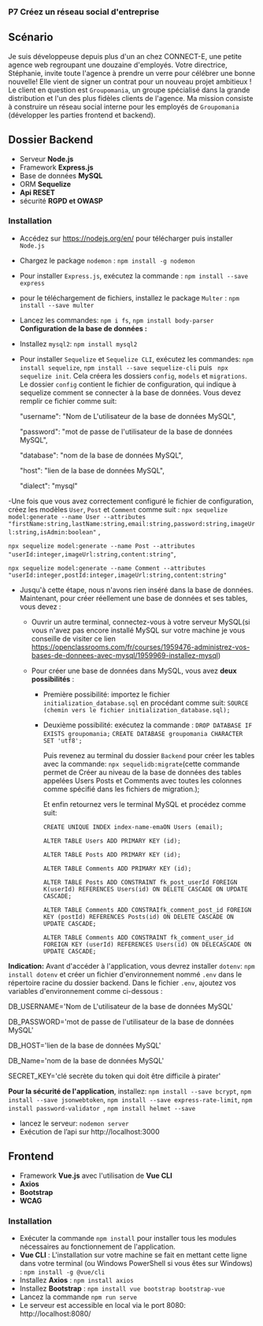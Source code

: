 ### P7 Créez un réseau social d'entreprise

## Scénario

Je suis développeuse depuis plus d'un an chez CONNECT-E, une petite agence web regroupant une douzaine d'employés.
Votre directrice, Stéphanie, invite toute l'agence à prendre un verre pour célébrer une bonne nouvelle! Elle vient de signer un contrat pour un nouveau projet ambitieux !
Le client en question est `Groupomania`, un groupe spécialisé dans la grande distribution et l'un des plus fidèles clients de l'agence.
Ma mission consiste à construire un réseau social interne pour les employés de `Groupomania` (développer les parties frontend et backend).

## Dossier Backend

- Serveur **Node.js**
- Framework **Express.js**
- Base de données **MySQL**
- ORM **Sequelize**
- **Api RESET**
- sécurité **RGPD et OWASP**

### Installation

- Accédez sur https://nodejs.org/en/ pour télécharger puis installer `Node.js`
- Chargez le package `nodemon` : `npm install -g nodemon`
- Pour installer `Express.js`, exécutez la commande : `npm install --save express`
- pour le téléchargement de fichiers, installez le package `Multer` : `npm install --save multer`
- Lancez les commandes: `npm i fs`, `npm install body-parser`
  **Configuration de la base de données :**
- Installez `mysql2`: `npm install mysql2`
- Pour installer `Sequelize` et `Sequelize CLI`, exécutez les commandes: `npm install sequelize`, `npm install --save sequelize-cli` puis ` npx sequelize init`. Cela créera les dossiers `config`, `models` et `migrations`.
  Le dossier `config` contient le fichier de configuration, qui indique à sequelize comment se connecter à la base de données. Vous devez remplir ce fichier comme suit:

  "username": "Nom de L'utilisateur de la base de données MySQL",

  "password": "mot de passe de l'utilisateur de la base de données MySQL",

  "database": "nom de la base de données MySQL",

  "host": "lien de la base de données MySQL",

  "dialect": "mysql"

-Une fois que vous avez correctement configuré le fichier de configuration, créez les modèles `User`, `Post` et `Comment` comme suit :
`npx sequelize model:generate --name User --attributes "firstName:string,lastName:string,email:string,password:string,imageUrl:string,isAdmin:boolean"` ,

`npx sequelize model:generate --name Post --attributes "userId:integer,imageUrl:string,content:string"`,

`npx sequelize model:generate --name Comment --attributes "userId:integer,postId:integer,imageUrl:string,content:string"`

- Jusqu'à cette étape, nous n'avons rien inséré dans la base de données. Maintenant, pour créer réellement une base de données et ses tables, vous devez :

  - Ouvrir un autre terminal, connectez-vous à votre serveur MySQL(si vous n'avez pas encore installé MySQL sur votre machine je vous conseille de visiter ce lien https://openclassrooms.com/fr/courses/1959476-administrez-vos-bases-de-donnees-avec-mysql/1959969-installez-mysql)
  - Pour créer une base de données dans MySQL, vous avez **deux possibilités** :

    - Première possibilité: importez le fichier `initialization_database.sql` en procédant comme suit:
      `SOURCE (chemin vers le fichier initialization_database.sql);`

    - Deuxième possibilité: exécutez la commande : `DROP DATABASE IF EXISTS groupomania;` `CREATE DATABASE groupomania CHARACTER SET 'utf8'; `

      Puis revenez au terminal du dossier `Backend` pour créer les tables avec la commande: `npx sequelidb:migrate`(cette commande permet de Créer au niveau de la base de données des tables appelées Users Posts et Comments avec toutes les colonnes comme spécifié dans les fichiers de migration.);

      Et enfin retournez vers le terminal MySQL et procédez comme suit:

      `CREATE UNIQUE INDEX index-name-emaON Users (email);`

      `ALTER TABLE Users ADD PRIMARY KEY (id);`

      `ALTER TABLE Posts ADD PRIMARY KEY (id);`

      `ALTER TABLE Comments ADD PRIMARY KEY (id);`

      `ALTER TABLE Posts ADD CONSTRAINT fk_post_userId FOREIGN K(userId) REFERENCES Users(id) ON DELETE CASCADE ON UPDATE CASCADE;`

      `ALTER TABLE Comments ADD CONSTRAIfk_comment_post_id FOREIGN KEY (postId) REFERENCES Posts(id) ON DELETE CASCADE ON UPDATE CASCADE;`

      `ALTER TABLE Comments ADD CONSTRAINT fk_comment_user_id FOREIGN KEY (userId) REFERENCES Users(id) ON DELECASCADE ON UPDATE CASCADE;`

**Indication:**
Avant d'accéder à l'application, vous devrez installer `dotenv`: `npm install dotenv` et créer un fichier d'environnement nommé `.env` dans le répertoire racine du dossier backend. Dans le fichier `.env`, ajoutez vos variables d'environnement comme ci-dessous :

DB_USERNAME='Nom de L'utilisateur de la base de données MySQL'

DB_PASSWORD='mot de passe de l'utilisateur de la base de données MySQL'

DB_HOST='lien de la base de données MySQL'

DB_Name='nom de la base de données MySQL'

SECRET_KEY='clé secrète du token qui doit être difficile à pirater'

**Pour la sécurité de l'application**, installez: `npm install --save bcrypt`, `npm install --save jsonwebtoken`, `npm install --save express-rate-limit`, `npm install password-validator `, `npm install helmet --save `

- lancez le serveur: `nodemon server`
- Exécution de l’api sur http://localhost:3000

## Frontend

- Framework **Vue.js** avec l'utilisation de **Vue CLI**
- **Axios**
- **Bootstrap**
- **WCAG**

### Installation

- Exécuter la commande `npm install` pour installer tous les modules nécessaires au fonctionnement de l'application.
- **Vue CLI** : L'installation sur votre machine se fait en mettant cette ligne dans votre terminal (ou Windows PowerShell si vous êtes sur Windows) : `npm install -g @vue/cli`
- Installez **Axios** : `npm install axios`
- Installez **Bootstrap** : `npm install vue bootstrap bootstrap-vue`
- Lancez la commande `npm run serve`
- Le serveur est accessible en local via le port 8080: http://localhost:8080/
